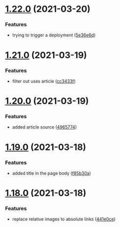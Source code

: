 # [1.22.0](https://github.com/MihaiNueleanu/blog/compare/1.21.0...1.22.0) (2021-03-20)


### Features

* trying to trigger a deployment ([5e36e6d](https://github.com/MihaiNueleanu/blog/commit/5e36e6dec3d1e6f89b929c58cc43ba77bb92038b))



# [1.21.0](https://github.com/MihaiNueleanu/blog/compare/1.20.0...1.21.0) (2021-03-19)


### Features

* filter out uses article ([cc3433f](https://github.com/MihaiNueleanu/blog/commit/cc3433f79408f3828ee651018ebafc21c9a06de7))



# [1.20.0](https://github.com/MihaiNueleanu/blog/compare/1.19.0...1.20.0) (2021-03-19)


### Features

* added article source ([4965774](https://github.com/MihaiNueleanu/blog/commit/4965774ce5e11c5c203bec5c28f0ca0d80f75184))



# [1.19.0](https://github.com/MihaiNueleanu/blog/compare/1.18.0...1.19.0) (2021-03-18)


### Features

* added title in the page body ([f85b30a](https://github.com/MihaiNueleanu/blog/commit/f85b30af6e77d423e48ab851f38f5de8a0a8c640))



# [1.18.0](https://github.com/MihaiNueleanu/blog/compare/1.17.0...1.18.0) (2021-03-18)


### Features

* replace relative images to absolute links ([441e0ce](https://github.com/MihaiNueleanu/blog/commit/441e0ce5b9315838efe458803ec92585e0f45df7))



